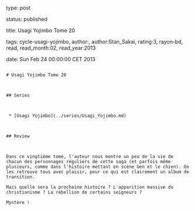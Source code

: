 type: post
status: published
title: Usagi Yojimbo Tome 20
tags:  cycle-usagi-yojimbo, author:, author:Stan_Sakai, rating:3, rayon-bd, read, read_month:02, read_year:2013
date: Sun Feb 24 00:00:00 CET 2013
~~~~~~
# Usagi Yojimbo Tome 20

## Series

 * [Usagi Yojimbo](../series/Usagi_Yojimbo.md)

## Review

Dans ce vingtième tome, l'auteur nous montre un peu de la vie de chacun des personnages réguliers de cette saga (et parfois même plusieurs, comme dans l'histoire mettant en scène Gen et le chien). On les retrouve tous avec plaisir, pour ce qui est clairement un album de transition.  
Mais quelle sera la prochaine histoire ? L'apparition massive du christianisme ? La rébellion de certains seigneurs ?  
Mystère !